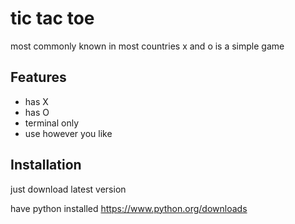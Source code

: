 
# tic tac toe

most commonly known in most countries x and o is a simple game 


## Features

- has X
- has O
- terminal only
- use however you like 


## Installation

just download latest version


have python installed 
 https://www.python.org/downloads
